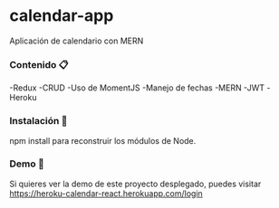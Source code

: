 # calendar-app

Aplicación de calendario con MERN 

### Contenido 📋

-Redux
-CRUD
-Uso de MomentJS
-Manejo de fechas
-MERN
-JWT
-Heroku

### Instalación 🔧

npm install para reconstruir los módulos de Node.

### Demo 🚀

Si quieres ver la demo de este proyecto desplegado, puedes visitar https://heroku-calendar-react.herokuapp.com/login


